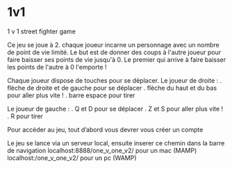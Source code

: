 # 1v1
1 v 1 street fighter game

Ce jeu se joue à 2. chaque joueur incarne un personnage avec un nombre de point de vie limité. Le but est de donner des coups à l'autre joueur pour faire baisser ses points de vie jusqu'à 0. Le premier qui arrive à faire baisser les points de l'autre à 0 l'emporte !

Chaque joueur dispose de touches pour se déplacer.
Le joueur de droite : . flèche de droite et de gauche pour se déplacer
                      . flèche du haut et du bas pour aller plus vite !
                      . barre espace pour tirer

Le joueur de gauche : . Q et D pour se déplacer
                      . Z et S pour aller plus vite !
                      . R pour tirer

Pour accéder au jeu, tout d’abord vous devrer vous créer un compte

Le jeu se lance via un serveur local, ensuite inserer ce chemin dans la barre de navigation localhost:8888/one_v_one_v2/ pour un mac (MAMP)
localhost:/one_v_one_v2/  pour un pc (WAMP)

